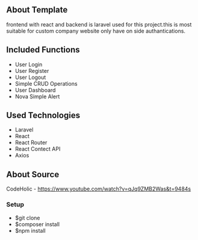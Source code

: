 ## About Template

frontend with react and backend is laravel used for this project.this is most suitable for custom company website only have on side authantications.

## Included Functions
- User Login
- User Register
- User Logout
- Simple CRUD Operations
- User Dashboard
- Nova Simple Alert

## Used Technologies

- Laravel
- React 
- React Router
- React Contect API
- Axios

## About Source

CodeHolic - https://www.youtube.com/watch?v=qJq9ZMB2Was&t=9484s

### Setup

- $git clone
- $composer install
- $npm install
